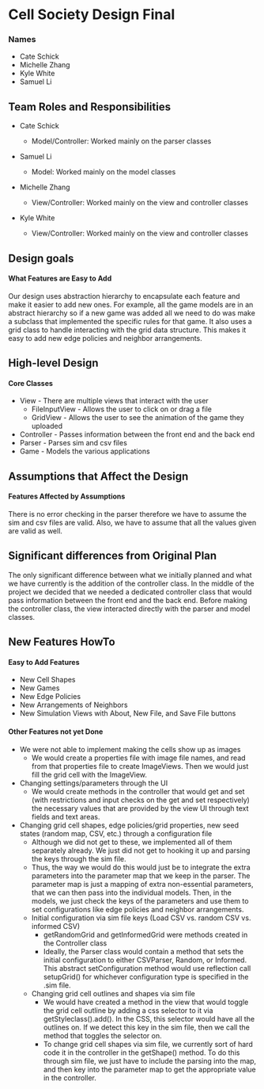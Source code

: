 # Cell Society Design Final

### Names

* Cate Schick
* Michelle Zhang
* Kyle White
* Samuel Li

## Team Roles and Responsibilities

* Cate Schick
    * Model/Controller: Worked mainly on the parser classes

* Samuel Li
    * Model: Worked mainly on the model classes

* Michelle Zhang
    * View/Controller: Worked mainly on the view and controller classes

* Kyle White
    * View/Controller: Worked mainly on the view and controller classes

## Design goals

#### What Features are Easy to Add

Our design uses abstraction hierarchy to encapsulate each feature and make it easier to add new
ones. For example, all the game models are in an abstract hierarchy so if a new game was added all
we need to do was make a subclass that implemented the specific rules for that game. It also uses a
grid class to handle interacting with the grid data structure. This makes it easy to add new edge
policies and neighbor arrangements.

## High-level Design

#### Core Classes

* View - There are multiple views that interact with the user
    * FileInputView - Allows the user to click on or drag a file
    * GridView - Allows the user to see the animation of the game they uploaded
* Controller - Passes information between the front end and the back end
* Parser - Parses sim and csv files
* Game - Models the various applications

## Assumptions that Affect the Design

#### Features Affected by Assumptions

There is no error checking in the parser therefore we have to assume the sim and csv files are
valid. Also, we have to assume that all the values given are valid as well.

## Significant differences from Original Plan

The only significant difference between what we initially planned and what we have currently is the
addition of the controller class. In the middle of the project we decided that we needed a dedicated
controller class that would pass information between the front end and the back end. Before making
the controller class, the view interacted directly with the parser and model classes.

## New Features HowTo

#### Easy to Add Features

* New Cell Shapes
* New Games
* New Edge Policies
* New Arrangements of Neighbors
* New Simulation Views with About, New File, and Save File buttons

#### Other Features not yet Done

* We were not able to implement making the cells show up as images
    * We would create a properties file with image file names, and read from that properties file to
      create ImageViews. Then we would just fill the grid cell with the ImageView.
* Changing settings/parameters through the UI
    * We would create methods in the controller that would get and set (with restrictions and input
      checks on the get and set respectively) the necessary values that are provided by the view UI
      through text fields and text areas.
* Changing grid cell shapes, edge policies/grid properties, new seed states (random map, CSV, etc.)
  through a configuration file
    * Although we did not get to these, we implemented all of them separately already. We just did
      not get to hooking it up and parsing the keys through the sim file.
    * Thus, the way we would do this would just be to integrate the extra parameters into the
      parameter map that we keep in the parser. The parameter map is just a mapping of extra
      non-essential parameters, that we can then pass into the individual models. Then, in the
      models, we just check the keys of the parameters and use them to set configurations like edge
      policies and neighbor arrangements.
    * Initial configuration via sim file keys (Load CSV vs. random CSV vs. informed CSV)
        * getRandomGrid and getInformedGrid were methods created in the Controller class
        * Ideally, the Parser class would contain a method that sets the initial configuration to
          either CSVParser, Random, or Informed. This abstract setConfiguration method would use
          reflection call setupGrid() for whichever configuration type is specified in the .sim
          file.
    * Changing grid cell outlines and shapes via sim file
        * We would have created a method in the view that would toggle the grid cell outline by
          adding a css selector to it via getStyleclass().add(). In the CSS, this selector would
          have all the outlines on. If we detect this key in the sim file, then we call the method
          that toggles the selector on.
        * To change grid cell shapes via sim file, we currently sort of hard code it in the
          controller in the getShape() method. To do this through sim file, we just have to include
          the parsing into the map, and then key into the parameter map to get the appropriate value
          in the controller.